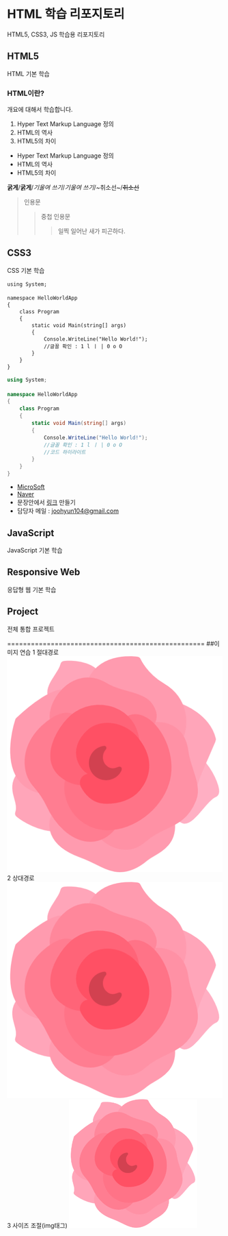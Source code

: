 # HTML 학습 리포지토리
HTML5, CSS3, JS 학습용 리포지토리

## HTML5
HTML 기본 학습

### HTML이란?
개요에 대해서 학습합니다.
1. Hyper Text Markup Language 정의
2. HTML의 역사
3. HTML5의 차이

- Hyper Text Markup Language 정의
- HTML의 역사
- HTML5의 차이

__굵게__/**굵게**/_기울여 쓰기_/*기울여 쓰기*/~취소선~/~~취소선~~

> 인용문
>> 중첩 인용문
>>> 일찍 일어난 새가 피곤하다.

## CSS3
CSS 기본 학습

```
using System;

namespace HelloWorldApp
{
    class Program
    {
        static void Main(string[] args)
        {
            Console.WriteLine("Hello World!");
            //글꼴 확인 : 1 l ㅣ | 0 o O
        }
    }
}

```

```c#
using System;

namespace HelloWorldApp
{
    class Program
    {
        static void Main(string[] args)
        {
            Console.WriteLine("Hello World!");
            //글꼴 확인 : 1 l ㅣ | 0 o O
            //코드 하이라이트
        }
    }
}

```

- [MicroSoft](https://www.microsoft.com)
- [Naver](https://www.naver.com)
- 문장안에서 [링크](https://www.google.com "GOOGLE") 만들기
- 담당자 메일 : <joohyun104@gmail.com>

## JavaScript
JavaScript 기본 학습

## Responsive Web
응답형 웹 기본 학습

## Project
전체 통합 프로젝트

==================================================
##이미지 연습
1 절대경로
![이미지연습](https://github.com/joohy97/StudyHTML/blob/main/ref_images/rose.png "절대경로")
2 상대경로
![이미지연습](/ref_images/rose.png "상대경로")
3 사이즈 조절(img태그)
<img src="https://github.com/joohy97/StudyHTML/blob/main/ref_images/rose.png" width="300" title="절대경로" alt="이미지연습" />
